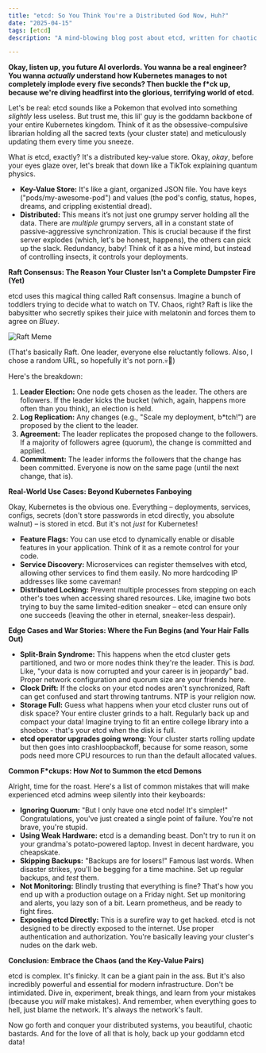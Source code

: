 ```yaml
---
title: "etcd: So You Think You're a Distributed God Now, Huh?"
date: "2025-04-15"
tags: [etcd]
description: "A mind-blowing blog post about etcd, written for chaotic Gen Z engineers. Prepare to have your Kubernetes overlord secrets demystified (and maybe broken)."

---
```


**Okay, listen up, you future AI overlords. You wanna be a real engineer? You wanna *actually* understand how Kubernetes manages to not completely implode every five seconds? Then buckle the f*ck up, because we're diving headfirst into the glorious, terrifying world of etcd.**

Let's be real: etcd sounds like a Pokemon that evolved into something *slightly* less useless. But trust me, this lil' guy is the goddamn backbone of your entire Kubernetes kingdom. Think of it as the obsessive-compulsive librarian holding all the sacred texts (your cluster state) and meticulously updating them every time you sneeze.

What *is* etcd, exactly? It's a distributed key-value store. Okay, *okay*, before your eyes glaze over, let's break that down like a TikTok explaining quantum physics.

*   **Key-Value Store:** It's like a giant, organized JSON file. You have keys ("pods/my-awesome-pod") and values (the pod's config, status, hopes, dreams, and crippling existential dread).
*   **Distributed:** This means it’s not just one grumpy server holding all the data. There are *multiple* grumpy servers, all in a constant state of passive-aggressive synchronization. This is crucial because if the first server explodes (which, let's be honest, happens), the others can pick up the slack. Redundancy, baby! Think of it as a hive mind, but instead of controlling insects, it controls your deployments.

**Raft Consensus: The Reason Your Cluster Isn't a Complete Dumpster Fire (Yet)**

etcd uses this magical thing called Raft consensus. Imagine a bunch of toddlers trying to decide what to watch on TV. Chaos, right? Raft is like the babysitter who secretly spikes their juice with melatonin and forces them to agree on *Bluey*.

![Raft Meme](https://i.kym-cdn.com/photos/images/newsfeed/001/881/300/cee.jpg)

(That's basically Raft. One leader, everyone else reluctantly follows. Also, I chose a random URL, so hopefully it's not porn.💀🙏)

Here's the breakdown:

1.  **Leader Election:** One node gets chosen as the leader. The others are followers. If the leader kicks the bucket (which, again, happens more often than you think), an election is held.
2.  **Log Replication:** Any changes (e.g., "Scale my deployment, b*tch!") are proposed by the client to the leader.
3.  **Agreement:** The leader replicates the proposed change to the followers. If a majority of followers agree (quorum), the change is committed and applied.
4.  **Commitment:** The leader informs the followers that the change has been committed. Everyone is now on the same page (until the next change, that is).

**Real-World Use Cases: Beyond Kubernetes Fanboying**

Okay, Kubernetes is the obvious one. Everything – deployments, services, configs, secrets (don't store passwords in etcd directly, you absolute walnut) – is stored in etcd. But it's not *just* for Kubernetes!

*   **Feature Flags:** You can use etcd to dynamically enable or disable features in your application. Think of it as a remote control for your code.
*   **Service Discovery:** Microservices can register themselves with etcd, allowing other services to find them easily. No more hardcoding IP addresses like some caveman!
*   **Distributed Locking:** Prevent multiple processes from stepping on each other's toes when accessing shared resources. Like, imagine two bots trying to buy the same limited-edition sneaker – etcd can ensure only one succeeds (leaving the other in eternal, sneaker-less despair).

**Edge Cases and War Stories: Where the Fun Begins (and Your Hair Falls Out)**

*   **Split-Brain Syndrome:** This happens when the etcd cluster gets partitioned, and two or more nodes think they're the leader. This is *bad*. Like, "your data is now corrupted and your career is in jeopardy" bad. Proper network configuration and quorum size are your friends here.
*   **Clock Drift:** If the clocks on your etcd nodes aren't synchronized, Raft can get confused and start throwing tantrums. NTP is your religion now.
*   **Storage Full:** Guess what happens when your etcd cluster runs out of disk space? Your entire cluster grinds to a halt. Regularly back up and compact your data! Imagine trying to fit an entire college library into a shoebox - that's your etcd when the disk is full.
*   **etcd operator upgrades going wrong:** Your cluster starts rolling update but then goes into crashloopbackoff, because for some reason, some pods need more CPU resources to run than the default allocated values.

**Common F*ckups: How *Not* to Summon the etcd Demons**

Alright, time for the roast. Here's a list of common mistakes that will make experienced etcd admins weep silently into their keyboards:

*   **Ignoring Quorum:** "But I only have one etcd node! It's simpler!" Congratulations, you've just created a single point of failure. You're not brave, you're stupid.
*   **Using Weak Hardware:** etcd is a demanding beast. Don't try to run it on your grandma's potato-powered laptop. Invest in decent hardware, you cheapskate.
*   **Skipping Backups:** "Backups are for losers!" Famous last words. When disaster strikes, you'll be begging for a time machine. Set up regular backups, and *test* them.
*   **Not Monitoring:** Blindly trusting that everything is fine? That's how you end up with a production outage on a Friday night. Set up monitoring and alerts, you lazy son of a bit. Learn prometheus, and be ready to fight fires.
*   **Exposing etcd Directly:** This is a surefire way to get hacked. etcd is not designed to be directly exposed to the internet. Use proper authentication and authorization. You're basically leaving your cluster's nudes on the dark web.

**Conclusion: Embrace the Chaos (and the Key-Value Pairs)**

etcd is complex. It's finicky. It can be a giant pain in the ass. But it's also incredibly powerful and essential for modern infrastructure. Don't be intimidated. Dive in, experiment, break things, and learn from your mistakes (because you *will* make mistakes). And remember, when everything goes to hell, just blame the network. It's always the network's fault.

Now go forth and conquer your distributed systems, you beautiful, chaotic bastards. And for the love of all that is holy, back up your goddamn etcd data!
